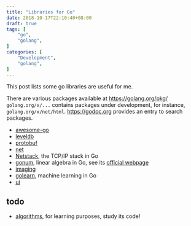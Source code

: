 ```yaml
---
title: "Libraries for Go"
date: 2018-10-17T22:10:40+08:00
draft: true
tags: [
    "go",
    "golang",
]
categories: [
    "Development",
    "golang",
]
---
```


This post lists some go libraries are useful for me.

There are various packages available at <https://golang.org/pkg/>
`golang.org/x/...` contains packages under development, for instance,
`golang.org/x/net/html`. <https://godoc.org> provides an entry to search
packages.


- [awesome-go][9]
- [leveldb][1]
- [protobuf][2]
- [net][3]
- [Netstack][4], the TCP/IP stack in Go
- [gonum][5], linear algebra in Go, see its [official webpage][6]
- [imaging][7]
- [golearn][8], machine learning in Go
- [ui][11]

## todo

- [algorithms][10], for learning purposes, study its code!


[11]: https://github.com/andlabs/ui
[10]: https://github.com/shady831213/algorithms
[9]: https://github.com/avelino/awesome-go
[8]: https://github.com/sjwhitworth/golearn
[7]: https://github.com/disintegration/imaging
[6]: https://www.gonum.org/
[5]: https://github.com/gonum/gonum
[4]: https://github.com/google/netstack
[3]: https://github.com/golang/net
[2]: https://github.com/golang/protobuf
[1]: https://github.com/golang/leveldb

